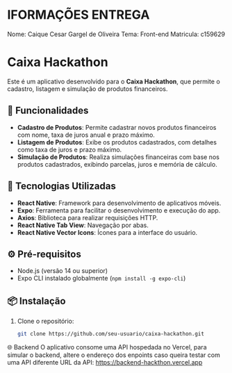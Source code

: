 # IFORMAÇÕES ENTREGA
Nome: Caique Cesar Gargel de Oliveira
Tema: Front-end
Matricula: c159629
# Caixa Hackathon

Este é um aplicativo desenvolvido para o **Caixa Hackathon**, que permite o cadastro, listagem e simulação de produtos financeiros.

## 📱 Funcionalidades

- **Cadastro de Produtos**: Permite cadastrar novos produtos financeiros com nome, taxa de juros anual e prazo máximo.
- **Listagem de Produtos**: Exibe os produtos cadastrados, com detalhes como taxa de juros e prazo máximo.
- **Simulação de Produtos**: Realiza simulações financeiras com base nos produtos cadastrados, exibindo parcelas, juros e memória de cálculo.

## 🚀 Tecnologias Utilizadas

- **React Native**: Framework para desenvolvimento de aplicativos móveis.
- **Expo**: Ferramenta para facilitar o desenvolvimento e execução do app.
- **Axios**: Biblioteca para realizar requisições HTTP.
- **React Native Tab View**: Navegação por abas.
- **React Native Vector Icons**: Ícones para a interface do usuário.

## ⚙️ Pré-requisitos

- Node.js (versão 14 ou superior)
- Expo CLI instalado globalmente (`npm install -g expo-cli`)

## 📦 Instalação

1. Clone o repositório:
   ```bash
   git clone https://github.com/seu-usuario/caixa-hackathon.git

   
🌐 Backend
O aplicativo consome uma API hospedada no Vercel, para simular o backend, altere o endereço dos enpoints caso queira testar com uma API diferente
URL da API: https://backend-hackthon.vercel.app
